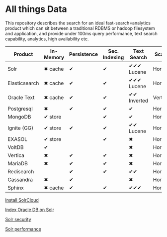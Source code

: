 # All things Data

This repository describes the search for an ideal fast-search=analytics product which can sit between a traditional RDBMS or hadoop filesystem and application, and provide under 100ms query performance, text search capability, analytics, high availability etc.

|Product|In-Memory|Persistence|Sec. Indexing|Text Search|Scalable|Availability|DR (CDCR)| Lang.|Release|
|-------|---------|-----------|-------------|-----------|--------|------------|---------|------|-------|
|Solr   | ✖ cache | ✔        | ✔           | ✔✔✔ Lucene| Horizontal  |  |  |  |  |    
|Elasticsearch| ✖ cache| ✔   | ✔           | ✔✔✔ Lucene| Horizontal |  |  |      |   |  
|Oracle Text | ✖ cache| ✔    | ✔           | ✔✔ Inverted| Vertical |  |  |       |  |  
|Postgresql| ✖    | ✔        | ✔           | ✔        | Horizontal|  |  |  |  |  
|MongoDB  | ✔ store|          | ✔          | ✔         | Horizontal |  |  |  |  |
|Ignite (GG)| ✔ store | ✔    | ✔           | ✔✔ Lucene | Horizontal |  |  |  |  | 
|EXASOL| ✔ store |            | ✔           | ✖        | Horizontal |  |  |  |  |  
|VoltDB| ✔       |            |             | ✖        | Horizontal |  |  |  |  |  
|Vertica|✖       | ✔         | ✔           | ✖        | Horizontal |  |  |  |  |  
|MariaDB|✖       | ✔         | ✔           | ✖        | Horizontal |  |  |  |  |  
|Redisearch|      | ✔         |✔           | ✔✔       | Horizontal  |  |  |  |  | 
|Cassandra|✖     | ✔         |             | ✖        | Horizontal |  |  |  |  |  
|Sphinx| ✖ cache | ✔         | ✔           | ✔✔✔     | Horizontal |  |  |  |  |  


 [Install SolrCloud](install-solr-cloud/README.md)
 
 [Index Oracle DB on Solr](index-oracle-db/README.md)
 
 [Solr security](security/README.md)
 
 [Solr performance](solr-performance/README.md)
